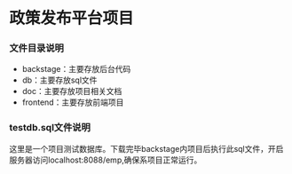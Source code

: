 # 政策发布平台项目

### 文件目录说明
- backstage：主要存放后台代码
- db：主要存放sql文件
- doc：主要存放项目相关文档
- frontend：主要存放前端项目

### testdb.sql文件说明

这里是一个项目测试数据库。下载完毕backstage内项目后执行此sql文件，开启服务器访问localhost:8088/emp,确保系项目正常运行。


